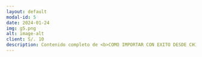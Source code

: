 ```yaml
---
layout: default
modal-id: 5
date: 2024-01-24
img: g5.png
alt: image-alt
client: S/. 10
description: Contenido completo de <b>COMO IMPORTAR CON EXITO DESDE CHINA</b>; descubre el mundo de la importación e inicia tu propio proyecto<br><br>VIDEOS<br>PRESENTACIONES 
---
```


